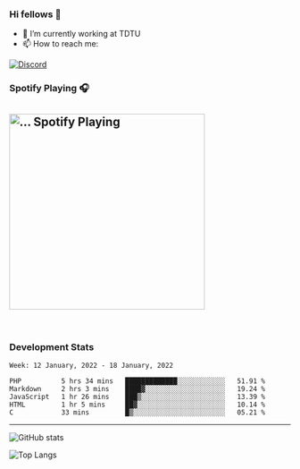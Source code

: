 ### Hi fellows 👋

- 🔭 I’m currently working at TDTU
- 📫 How to reach me:
<a href = "https://discordapp.com/users/517725152327499806">
  <img align="center" src="https://discord.c99.nl/widget/theme-4/517725152327499806.png" alt="Discord"/>
</a>


### Spotify Playing 🎧
[<img src="https://spotify-readme-git-master-maoleng.vercel.app/api/spotify-playing" alt="... Spotify Playing" width="350" />](https://open.spotify.com/user/...)
---
<br>

### Development Stats
<!--START_SECTION:waka-->
```text
Week: 12 January, 2022 - 18 January, 2022

PHP          5 hrs 34 mins   █████████████░░░░░░░░░░░░   51.91 % 
Markdown     2 hrs 3 mins    ████▓░░░░░░░░░░░░░░░░░░░░   19.24 % 
JavaScript   1 hr 26 mins    ███▒░░░░░░░░░░░░░░░░░░░░░   13.39 % 
HTML         1 hr 5 mins     ██▓░░░░░░░░░░░░░░░░░░░░░░   10.14 % 
C            33 mins         █▒░░░░░░░░░░░░░░░░░░░░░░░   05.21 % 
```
<!--END_SECTION:waka-->

---
![GitHub stats](https://github-readme-stats.vercel.app/api?username=maoleng&theme=cobalt)

![Top Langs](https://github-readme-stats.vercel.app/api/top-langs/?username=maoleng&layout=compact)
